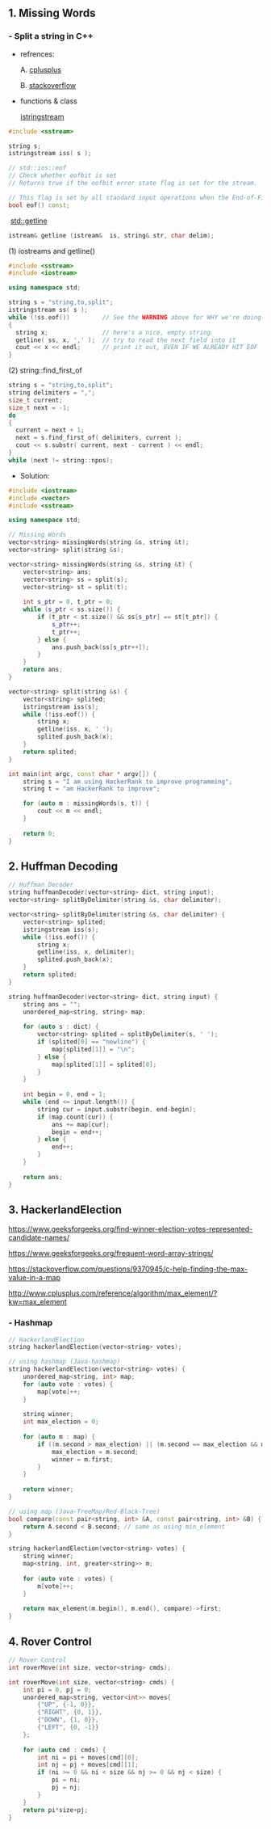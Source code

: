 ## 1. Missing Words

### - Split a string in C++

- refrences:

  A. [cplusplus](http://www.cplusplus.com/faq/sequences/strings/split/)

  B. [stackoverflow](https://stackoverflow.com/questions/236129/how-do-i-iterate-over-the-words-of-a-string#)

- functions & class

  [istringstream](http://www.cplusplus.com/reference/sstream/istringstream/)

```c++
#include <sstream>

string s;
istringstream iss( s ); 

// std::ios::eof
// Check whether eofbit is set
// Returns true if the eofbit error state flag is set for the stream.

// This flag is set by all standard input operations when the End-of-File is reached in the // sequence associated with the stream.
bool eof() const;
```

​	[std::getline](http://www.cplusplus.com/reference/string/string/getline/?kw=getline)

```c++
istream& getline (istream&  is, string& str, char delim);
```



(1) iostreams and getline()

```c++
#include <sstream>
#include <iostream>

using namespace std;

string s = "string,to,split";
istringstream ss( s );
while (!ss.eof())         // See the WARNING above for WHY we're doing this!
{
  string x;               // here's a nice, empty string
  getline( ss, x, ',' );  // try to read the next field into it
  cout << x << endl;      // print it out, EVEN IF WE ALREADY HIT EOF
}
```



(2) string::find_first_of

```c++
string s = "string,to,split";
string delimiters = ",";
size_t current;
size_t next = -1;
do
{
  current = next + 1;
  next = s.find_first_of( delimiters, current );
  cout << s.substr( current, next - current ) << endl;
}
while (next != string::npos);
```



- Solution:

```c++
#include <iostream>
#include <vector>
#include <sstream>

using namespace std;

// Missing Words
vector<string> missingWords(string &s, string &t);
vector<string> split(string &s);

vector<string> missingWords(string &s, string &t) {
    vector<string> ans;
    vector<string> ss = split(s);
    vector<string> st = split(t);
    
    int s_ptr = 0, t_ptr = 0;
    while (s_ptr < ss.size()) {
        if (t_ptr < st.size() && ss[s_ptr] == st[t_ptr]) {
            s_ptr++;
            t_ptr++;
        } else {
            ans.push_back(ss[s_ptr++]);
        }
    }
    return ans;
}

vector<string> split(string &s) {
    vector<string> splited;
    istringstream iss(s);
    while (!iss.eof()) {
        string x;
        getline(iss, x, ' ');
        splited.push_back(x);
    }
    return splited;
}

int main(int argc, const char * argv[]) {
    string s = "I am using HackerRank to improve programming";
    string t = "am HackerRank to improve";

    for (auto m : missingWords(s, t)) {
        cout << m << endl;
    }
    
    return 0;
}
```



## 2. Huffman Decoding

```c++
// Huffman Decoder
string huffmanDecoder(vector<string> dict, string input);
vector<string> splitByDelimiter(string &s, char delimiter);

vector<string> splitByDelimiter(string &s, char delimiter) {
    vector<string> splited;
    istringstream iss(s);
    while (!iss.eof()) {
        string x;
        getline(iss, x, delimiter);
        splited.push_back(x);
    }
    return splited;
}

string huffmanDecoder(vector<string> dict, string input) {
    string ans = "";
    unordered_map<string, string> map;
    
    for (auto s : dict) {
        vector<string> splited = splitByDelimiter(s, ' ');
        if (splited[0] == "newline") {
            map[splited[1]] = "\n";
        } else {
            map[splited[1]] = splited[0];
        }
    }
    
    int begin = 0, end = 1;
    while (end <= input.length()) {
        string cur = input.substr(begin, end-begin);
        if (map.count(cur)) {
            ans += map[cur];
            begin = end++;
        } else {
            end++;
        }
    }
    
    return ans;
}
```





## 3. HackerlandElection

https://www.geeksforgeeks.org/find-winner-election-votes-represented-candidate-names/

https://www.geeksforgeeks.org/frequent-word-array-strings/

https://stackoverflow.com/questions/9370945/c-help-finding-the-max-value-in-a-map

http://www.cplusplus.com/reference/algorithm/max_element/?kw=max_element

### - Hashmap

```c++
// HackerlandElection
string hackerlandElection(vector<string> votes);

// using hashmap (Java-hashmap)
string hackerlandElection(vector<string> votes) {
    unordered_map<string, int> map;
    for (auto vote : votes) {
        map[vote]++;
    }
    
    string winner;
    int max_election = 0;
    
    for (auto m : map) {
        if ((m.second > max_election) || (m.second == max_election && m.first > winner)) {
            max_election = m.second;
            winner = m.first;
        }
    }
    
    return winner;
}

// using map (Java-TreeMap/Red-Black-Tree)
bool compare(const pair<string, int> &A, const pair<string, int> &B) {
    return A.second < B.second; // same as using min_element
}

string hackerlandElection(vector<string> votes) {
	string winner;
    map<string, int, greater<string>> m;
    
    for (auto vote : votes) {
        m[vote]++;
    }
    
    return max_element(m.begin(), m.end(), compare)->first;
}
```



## 4. Rover Control

```c++
// Rover Control
int roverMove(int size, vector<string> cmds);

int roverMove(int size, vector<string> cmds) {
    int pi = 0, pj = 0;
    unordered_map<string, vector<int>> moves{
        {"UP", {-1, 0}},
        {"RIGHT", {0, 1}},
        {"DOWN", {1, 0}},
        {"LEFT", {0, -1}}
    };
    
    for (auto cmd : cmds) {
        int ni = pi + moves[cmd][0];
        int nj = pj + moves[cmd][1];
        if (ni >= 0 && ni < size && nj >= 0 && nj < size) {
            pi = ni;
            pj = nj;
        }
    }
    return pi*size+pj;
}
```

